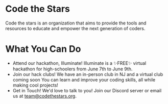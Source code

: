# Code the Stars

Code the stars is an organization that aims to provide the tools and resources to educate and empower the next generation of coders. 
# What You Can Do

- Attend our hackathon, Illuminate!
Illuminate is a ✨FREE✨ virtual hackathon for high-schoolers from June 7th to June 9th. 
- Join our hack clubs!
We have an in-person club in NJ and a virtual club coming soon You can learn and improve your coding skills, all while making cool projects!
- Get in Touch!
We'd love to talk to you! Join our Discord server or email us at team@codethestars.org. 
